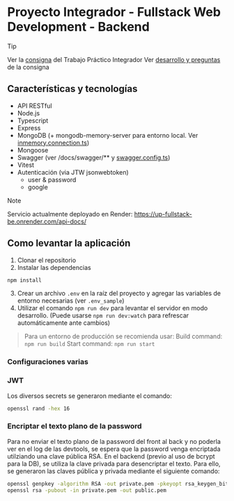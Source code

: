 # Proyecto Integrador - Fullstack Web Development - Backend

> [!TIP]
> Ver la [consigna](./consigna.md) del Trabajo Práctico Integrador
> Ver [desarrollo y preguntas](./desarrollo-y-preguntas.md) de la consigna

## Características y tecnologías

- API RESTful
- Node.js
- Typescript
- Express
- MongoDB (+ mongodb-memory-server para entorno local. Ver [inmemory.connection.ts](src/app/config/mongodb/inmemory.connection.ts))
- Mongoose
- Swagger (ver /docs/swagger/** y [swagger.config.ts](src/app/config/swagger.config.ts))
- Vitest
- Autenticación (via JTW jsonwebtoken)
    - user & password
    - google

> [!NOTE]
> Servicio actualmente deployado en Render: https://up-fullstack-be.onrender.com/api-docs/

## Como levantar la aplicación

1. Clonar el repositorio
2. Instalar las dependencias

  ```bash
  npm install
  ```

3. Crear un archivo `.env` en la raíz del proyecto y agregar las variables de entorno necesarias (ver `.env_sample`)
4. Utilizar el comando `npm run dev` para levantar el servidor en modo desarrollo. (Puede usarse `npm run dev:watch` para refrescar automáticamente ante cambios)

> Para un entorno de producción se recomienda usar:
> Build command: `npm run build`
> Start command: `npm run start`

### Configuraciones varias

### JWT
Los diversos secrets se generaron mediante el comando:
```bash
openssl rand -hex 16
```

### Encriptar el texto plano de la password
Para no enviar el texto plano de la password del front al back y no poderla ver en el log de las devtools, se espera que la password venga encriptada utilziando una clave pública RSA. En el backend (previo al uso de bcrypt para la DB), se utiliza la clave privada para desencriptar el texto. Para ello, se generaron las claves pública y privada mediante el siguiente comando:

```bash
openssl genpkey -algorithm RSA -out private.pem -pkeyopt rsa_keygen_bits:2048
openssl rsa -pubout -in private.pem -out public.pem
```
